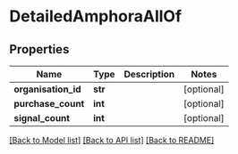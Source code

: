 # DetailedAmphoraAllOf

## Properties
Name | Type | Description | Notes
------------ | ------------- | ------------- | -------------
**organisation_id** | **str** |  | [optional] 
**purchase_count** | **int** |  | [optional] 
**signal_count** | **int** |  | [optional] 

[[Back to Model list]](../README.md#documentation-for-models) [[Back to API list]](../README.md#documentation-for-api-endpoints) [[Back to README]](../README.md)


